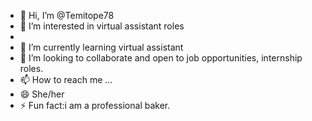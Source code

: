 - 👋 Hi, I’m @Temitope78
- 👀 I’m interested in virtual assistant roles
- 
- 🌱 I’m currently learning virtual assistant 
- 💞️ I’m looking to collaborate and open to job opportunities, internship roles.
- 📫 How to reach me ...
- 😄 She/her
- ⚡ Fun fact:i am a professional baker.

<!---
Temitope78/Temitope78 is a ✨ special ✨ repository because its `README.md` (this file) appears on your GitHub profile.
You can click the Preview link to take a look at your changes.
--->
